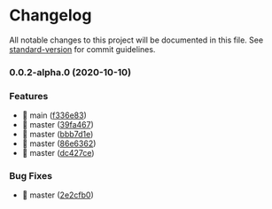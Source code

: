 # Changelog

All notable changes to this project will be documented in this file. See [standard-version](https://github.com/conventional-changelog/standard-version) for commit guidelines.

### 0.0.2-alpha.0 (2020-10-10)


### Features

* 🎸 main ([f336e83](https://github.com/chenjiajing23/good-math/commit/f336e83f6f8b0015d8b5ecfcb3542f8c9947d8dd))
* 🎸 master ([39fa467](https://github.com/chenjiajing23/good-math/commit/39fa46743933fbd713a994bdb30af0c808bdb0b5))
* 🎸 master ([bbb7d1e](https://github.com/chenjiajing23/good-math/commit/bbb7d1e69b55e10ed8f6f5d7c9fb2c8e8fb92623))
* 🎸 master ([86e6362](https://github.com/chenjiajing23/good-math/commit/86e6362fb0251c4299c174cc8e2a3609bd05a441))
* 🎸 master ([dc427ce](https://github.com/chenjiajing23/good-math/commit/dc427ce4c304651dd1a3264efed652576abff1a0))


### Bug Fixes

* 🐛 master ([2e2cfb0](https://github.com/chenjiajing23/good-math/commit/2e2cfb064712e868e5c20311b35231ad2647ed82))
